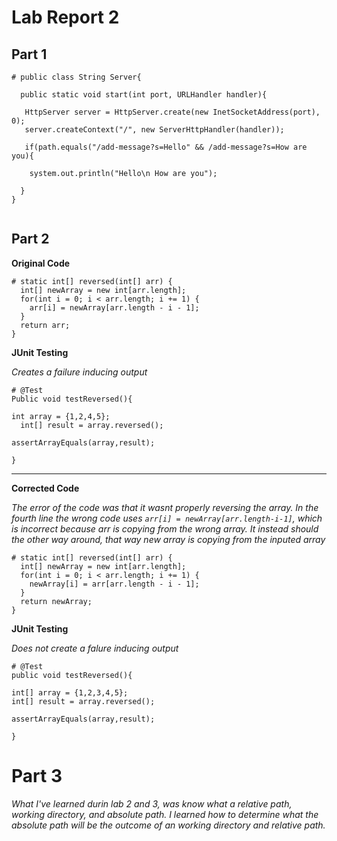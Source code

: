 # Lab Report 2


## Part 1

```
# public class String Server{

  public static void start(int port, URLHandler handler){

   HttpServer server = HttpServer.create(new InetSocketAddress(port), 0);
   server.createContext("/", new ServerHttpHandler(handler));
   
   if(path.equals("/add-message?s=Hello" && /add-message?s=How are you){
   
    system.out.println("Hello\n How are you");

  }
}


```

## Part 2

**Original Code**

  ```
  # static int[] reversed(int[] arr) {
    int[] newArray = new int[arr.length];
    for(int i = 0; i < arr.length; i += 1) {
      arr[i] = newArray[arr.length - i - 1];
    }
    return arr;
  }
  ```
  
  
  **JUnit Testing**
  
  *Creates a failure inducing output*
  ```
  # @Test
  Public void testReversed(){
  
  int array = {1,2,4,5};
    int[] result = array.reversed();
  
  assertArrayEquals(array,result);
  
  }
  ```
*** 
**Corrected Code**

*The error of the code was that it wasnt properly reversing the array. In the fourth line the wrong code uses `arr[i] = newArray[arr.length-i-1]`, which is incorrect because arr is copying from the wrong array. It instead should the other way around, that way new array is copying from the inputed array*

  ```
  # static int[] reversed(int[] arr) {
    int[] newArray = new int[arr.length];
    for(int i = 0; i < arr.length; i += 1) {
      newArray[i] = arr[arr.length - i - 1];
    }
    return newArray;
  }
  ```
  
  
  
  
  **JUnit Testing**
  
  *Does not create a falure inducing output*
  
  ```
  # @Test
  public void testReversed(){
  
  int[] array = {1,2,3,4,5};
  int[] result = array.reversed();
  
  assertArrayEquals(array,result);
  
  }
  ```


# Part 3

*What I've learned durin lab 2 and 3, was know what a relative path, working directory, and absolute path. I learned how to determine what the absolute path will be the outcome of an working directory and relative path.*
